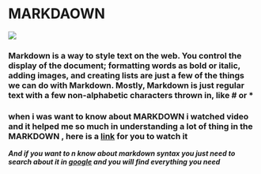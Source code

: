 # MARKDAOWN


![](https://res.cloudinary.com/akshayranganath/image/upload/f_auto,q_auto/blog/markdown.png)


### Markdown is a way to style text on the web. You control the display of the document; formatting words as bold or italic, adding images, and creating lists are just a few of the things we can do with Markdown. Mostly, Markdown is just regular text with a few non-alphabetic characters thrown in, like # or *   

### when i was want to know about MARKDOWN i watched video and it helped me so much in understanding a lot of thing in the MARKDOWN , here is a [link](https://pages.github.com/) for you to watch it 

***And if you want to n know about markdown syntax you just need to search about it in [google](https://www.google.com/) and you will find everything you need***


